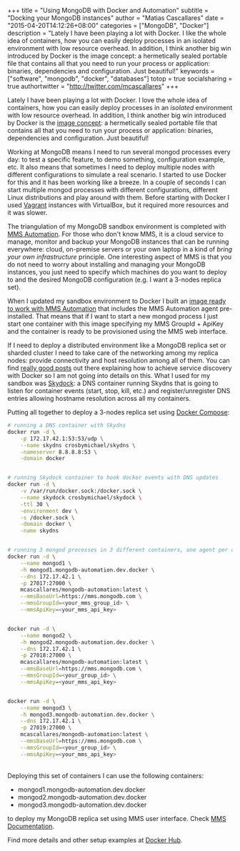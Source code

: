 +++
title = "Using MongoDB with Docker and Automation"
subtitle = "Docking your MongoDB instances"
author = "Matias Cascallares"
date = "2015-04-20T14:12:26+08:00"
categories = ["MongoDB", "Docker"]
description = "Lately I have been playing a lot with Docker. I like the whole idea of containers, how you can easily deploy processes in an isolated environment with low resource overhead. In addition, I think another big win introduced by Docker is the image concept: a hermetically sealed portable file that contains all that you need to run your process or application: binaries, dependencies and configuration. Just beautiful!"
keywords = ["software", "mongodb", "docker", "databases"]
totop = true
socialsharing = true
authortwitter = "http://twitter.com/mcascallares"
+++

Lately I have been playing a lot with Docker. I love the whole idea of containers, how you can easily deploy processes in an *isolated* environment with low resource overhead. In addition, I think another big win introduced by Docker is the [image concept](http://docs.docker.com/userguide/dockerimages/): a hermetically sealed portable file that contains all that you need to run your process or application: binaries, dependencies and configuration. Just beautiful!

Working at MongoDB means I need to run several mongod processes every day: to test a specific feature, to demo something, configuration example, etc. It also means that sometimes I need to deploy multiple nodes with different configurations to simulate a real scenario. I started to use Docker for this and it has been working like a breeze. In a couple of seconds I can start multiple mongod processes with different configurations, different Linux distributions and play around with them. Before starting with Docker I used [Vagrant](https://www.vagrantup.com) instances with VirtualBox, but it required more resources and it was slower.

The triangulation of my MongoDB sandbox environment is completed with [MMS Automation](https://mms.mongodb.com/). For those who don't know MMS, it is a cloud service to manage, monitor and backup your MongoDB instances that can be running everywhere: cloud, on-premise servers or your own laptop in a kind of *bring your own infrastructure* principle. One interesting aspect of MMS is that you do not need to worry about installing and managing your MongoDB instances, you just need to specify which machines do you want to deploy to and the desired MongoDB configuration (e.g. I want a 3-nodes replica set).

When I updated my sandbox environment to Docker I built an [image ready to work with MMS Automation](https://registry.hub.docker.com/u/mcascallares/mongodb-automation/) that includes the MMS Automation agent pre-installed. That means that if I want to start a new mongod process I just start one container with this image specifying my MMS GroupId + ApiKey and the container is ready to be provisioned using the MMS web interface.

If I need to deploy a distributed environment like a MongoDB replica set or sharded cluster I need to take care of the networking among my replica nodes: provide connectivity and host resolution among all of them. You can find [really good posts](http://progrium.com/blog/2014/08/20/consul-service-discovery-with-docker/) out there explaining how to achieve service discovery with Docker so I am not going into details on this. What I used for my sandbox was [Skydock](https://github.com/crosbymichael/skydock): a DNS container running Skydns that is going to listen for container events (start, stop, kill, etc.) and register/unregister DNS entries allowing hostname resolution across all my containers.

Putting all together to deploy a 3-nodes replica set using [Docker Compose](http://www.fig.sh):

```bash
# running a DNS container with Skydns
docker run -d \
    -p 172.17.42.1:53:53/udp \
    --name skydns crosbymichael/skydns \
    -nameserver 8.8.8.8:53 \
    -domain docker


# running Skydock container to hook docker events with DNS updates
docker run -d \
    -v /var/run/docker.sock:/docker.sock \
    --name skydock crosbymichael/skydock \
    -ttl 30 \
    -environment dev \
    -s /docker.sock \
    -domain docker \
    -name skydns


# running 3 mongod processes in 3 different containers, one agent per container.
docker run -d \
    --name mongod1 \
    -h mongod1.mongodb-automation.dev.docker \
    --dns 172.17.42.1 \
    -p 27017:27000 \
    mcascallares/mongodb-automation:latest \
    --mmsBaseUrl=https://mms.mongodb.com \
    --mmsGroupId=<your_mms_group_id> \
    --mmsApiKey=<your_mms_api_key>


docker run -d \
    --name mongod2 \
    -h mongod2.mongodb-automation.dev.docker \
    --dns 172.17.42.1 \
    -p 27018:27000 \
    mcascallares/mongodb-automation:latest \
    --mmsBaseUrl=https://mms.mongodb.com \
    --mmsGroupId=<your_group_id> \
    --mmsApiKey=<your_mms_api_key>


docker run -d \
    --name mongod3 \
    -h mongod3.mongodb-automation.dev.docker \
    --dns 172.17.42.1 \
    -p 27019:27000 \
    mcascallares/mongodb-automation:latest \
    --mmsBaseUrl=https://mms.mongodb.com \
    --mmsGroupId=<your_group_id> \
    --mmsApiKey=<your_mms_api_key>

```
<br>
Deploying this set of containers I can use the following containers:

- mongod1.mongodb-automation.dev.docker
- mongod2.mongodb-automation.dev.docker
- mongod3.mongodb-automation.dev.docker

to deploy my MongoDB replica set using MMS user interface. Check [MMS Documentation](https://docs.mms.mongodb.com).

Find more details and other setup examples at [Docker Hub](https://registry.hub.docker.com/u/mcascallares/mongodb-automation/).
